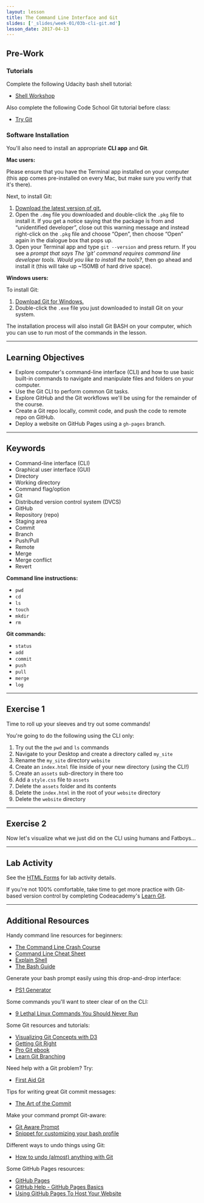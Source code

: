 ```yaml
---
layout: lesson
title: The Command Line Interface and Git
slides: ['_slides/week-01/03b-cli-git.md']
lesson_date: 2017-04-13
---
```


## Pre-Work

### Tutorials

Complete the following Udacity bash shell tutorial:

- [Shell Workshop](https://www.udacity.com/course/shell-workshop--ud206)

Also complete the following Code School Git tutorial before class:

- [Try Git](https://try.github.io/)

### Software Installation

You'll also need to install an appropriate **CLI app** and **Git**.

**Mac users:**

Please ensure that you have the Terminal app installed on your computer (this app comes pre-installed on every Mac, but make sure you verify that it's there).

Next, to install Git:

1. [Download the latest version of git.](https://git-scm.com/downloads)
2. Open the `.dmg` file you downloaded and double-click the `.pkg` file to install it. If you get a notice saying that the package is from and “unidentified developer”, close out this warning message and instead right-click on the `.pkg` file and choose “Open”, then choose “Open” again in the dialogue box that pops up.
3. Open your Terminal app and type `git --version` and press return. If you see a *prompt that says The ‘git’ command requires command line developer tools. Would you like to install the tools?*, then go ahead and install it (this will take up ~150MB of hard drive space).

**Windows users:**

To install Git:

1. [Download Git for Windows.](https://git-scm.com/download/win)
2. Double-click the `.exe` file you just downloaded to install Git on your system.

The installation process will also install Git BASH on your computer, which you can use to run most of the commands in the lesson.

---

## Learning Objectives

- Explore computer's command-line interface (CLI) and how to use basic built-in commands to navigate and manipulate files and folders on your computer.
- Use the Git CLI to perform common Git tasks.
- Explore GitHub and the Git workflows we'll be using for the remainder of the course.
- Create a Git repo locally, commit code, and push the code to remote repo on GitHub.
- Deploy a website on GitHub Pages using a `gh-pages` branch.

---

## Keywords

- Command-line interface (CLI)
- Graphical user interface (GUI)
- Directory
- Working directory
- Command flag/option
- Git
- Distributed version control system (DVCS)
- GitHub
- Repository (repo)
- Staging area
- Commit
- Branch
- Push/Pull
- Remote
- Merge
- Merge conflict
- Revert

**Command line instructions:**

- `pwd`
- `cd`
- `ls`
- `touch`
- `mkdir`
- `rm`

**Git commands:**

- `status`
- `add`
- `commit`
- `push`
- `pull`
- `merge`
- `log`

---

## Exercise 1

Time to roll up your sleeves and try out some commands!

You're going to do the following using the CLI only:

1. Try out the the `pwd` and `ls` commands
2. Navigate to your Desktop and create a directory called `my_site`
3. Rename the `my_site` directory `website`
4. Create an `index.html` file inside of your new directory (using the CLI!)
5. Create an `assets` sub-directory in there too
6. Add a `style.css` file to `assets`
7. Delete the `assets` folder and its contents
8. Delete the `index.html` in the root of your `website` directory
9. Delete the `website` directory

---

## Exercise 2

Now let's visualize what we just did on the CLI using humans and Fatboys...

---

## Lab Activity

See the [HTML Forms](/lesson/html-forms/) for lab activity details.

If you're not 100% comfortable, take time to get more practice with Git-based version control by completing Codeacademy's [Learn Git](https://www.codecademy.com/learn/learn-git).

---

## Additional Resources

Handy command line resources for beginners:

- [The Command Line Crash Course](http://cli.learncodethehardway.org/book/)
- [Command Line Cheat Sheet](http://www.git-tower.com/blog/command-line-cheat-sheet/)
- [Explain Shell](https://explainshell.com/)
- [The Bash Guide](http://www.bash.academy/)

Generate your bash prompt easily using this drop-and-drop interface:

- [PS1 Generator](http://bashrcgenerator.com/)

Some commands you'll want to steer clear of on the CLI:

- [9 Lethal Linux Commands You Should Never Run](http://www.makeuseof.com/tag/9-lethal-linux-commands-never-run/)

Some Git resources and tutorials:

- [Visualizing Git Concepts with D3](https://onlywei.github.io/explain-git-with-d3/)
- [Getting Git Right](https://www.atlassian.com/git/)
- [Pro Git ebook](http://git-scm.com/book/en/v2)
- [Learn Git Branching](http://pcottle.github.io/learnGitBranching/)

Need help with a Git problem? Try:

- [First Aid Git](http://firstaidgit.io/#/)

Tips for writing great Git commit messages:

- [The Art of the Commit](http://alistapart.com/article/the-art-of-the-commit)

Make your command prompt Git-aware:

- [Git Aware Prompt](https://github.com/jimeh/git-aware-prompt)
- [Snippet for customizing your bash profile](https://gist.github.com/mandiwise/8112fb0668f4801cc3f9)

Different ways to undo things using Git:

- [How to undo (almost) anything with Git](https://github.com/blog/2019-how-to-undo-almost-anything-with-git)

Some GitHub Pages resources:

- [GitHub Pages](https://pages.github.com/)
- [GitHub Help - GitHub Pages Basics](https://help.github.com/categories/github-pages-basics/)
- [Using GitHub Pages To Host Your Website](http://blog.teamtreehouse.com/using-github-pages-to-host-your-website)

